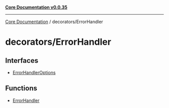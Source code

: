 [**Core Documentation v0.0.35**](../../README.md)

***

[Core Documentation](../../modules.md) / decorators/ErrorHandler

# decorators/ErrorHandler

## Interfaces

- [ErrorHandlerOptions](interfaces/ErrorHandlerOptions.md)

## Functions

- [ErrorHandler](functions/ErrorHandler.md)
